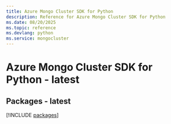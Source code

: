 ```yaml
---
title: Azure Mongo Cluster SDK for Python
description: Reference for Azure Mongo Cluster SDK for Python
ms.date: 08/20/2025
ms.topic: reference
ms.devlang: python
ms.service: mongocluster
---
```

# Azure Mongo Cluster SDK for Python - latest
## Packages - latest
[!INCLUDE [packages](mongo-cluster-index.md)]